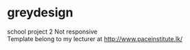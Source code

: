 # greydesign
school project 2 
Not responsive    
Template belong to my lecturer at http://www.paceinstitute.lk/
